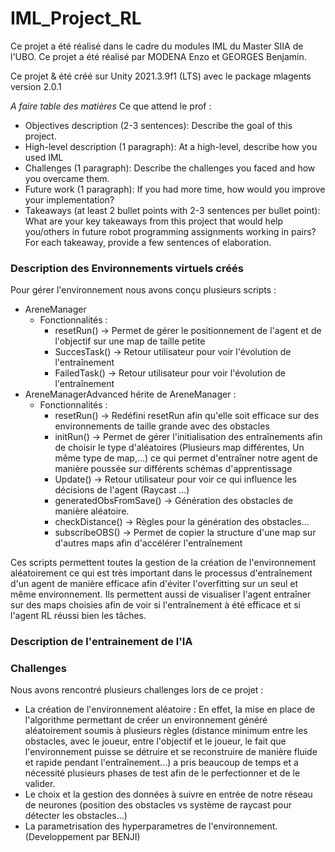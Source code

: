 # IML_Project_RL

Ce projet a été réalisé dans le cadre du modules IML du Master SIIA de l'UBO. Ce projet a été réalisé par MODENA Enzo et GEORGES Benjamin.

Ce projet & été créé sur Unity 2021.3.9f1 (LTS) avec le package mlagents version 2.0.1

*A faire table des matières*
Ce que attend le prof :

- Objectives description (2-3 sentences): Describe the goal of this project.
- High-level description (1 paragraph): At a high-level, describe how you used IML
- Challenges (1 paragraph): Describe the challenges you faced and how you overcame them.
- Future work (1 paragraph): If you had more time, how would you improve your implementation?
- Takeaways (at least 2 bullet points with 2-3 sentences per bullet point): What are your key takeaways from this project that would help you/others in future robot programming assignments working in pairs? For each takeaway, provide a few sentences of elaboration.

### Description des Environnements virtuels créés

Pour gérer l'environnement nous avons conçu plusieurs scripts : 
- AreneManager
  - Fonctionnalités :
    - resetRun() -> Permet de gérer le positionnement de l'agent et de l'objectif sur une map de taille petite
    - SuccesTask() -> Retour utilisateur pour voir l'évolution de l'entraînement
    - FailedTask() -> Retour utilisateur pour voir l'évolution de l'entraînement
- AreneManagerAdvanced hérite de AreneManager :
  - Fonctionnalités :
    - resetRun() -> Redéfini resetRun afin qu'elle soit efficace sur des environnements de taille grande avec des obstacles
    - initRun() -> Permet de gérer l'initialisation des entraînements afin de choisir le type d'aléatoires (Plusieurs map différentes, Un même type de map,...) ce qui permet d'entraîner notre agent de manière poussée sur différents schémas d'apprentissage
    - Update() -> Retour utilisateur pour voir ce qui influence les décisions de l'agent (Raycast ...)
    - generatedObsFromSave() -> Génération des obstacles de manière aléatoire.
    - checkDistance() -> Règles pour la génération des obstacles...
    - subscribeOBS() -> Permet de copier la structure d'une map sur d'autres maps afin d'accélérer l'entraînement

Ces scripts permettent toutes la gestion de la création de l'environnement aléatoirement ce qui est très important dans le processus d'entraînement d'un agent de manière efficace afin d'éviter l'overfitting sur un seul et même environnement. Ils permettent aussi de visualiser l'agent entraîner sur des maps choisies afin de voir si l'entraînement à été efficace et si l'agent RL réussi bien les tâches.

### Description de l'entrainement de l'IA

### Challenges
Nous avons rencontré plusieurs challenges lors de ce projet :

- La création de l'environnement aléatoire : En effet, la mise en place de l'algorithme permettant de créer un environnement généré aléatoirement soumis à plusieurs règles (distance minimum entre les obstacles, avec le joueur, entre l'objectif et le joueur, le fait que l'environnement puisse se détruire et se reconstruire de manière fluide et rapide pendant l'entraînement...) a pris beaucoup de temps et a nécessité plusieurs phases de test afin de le perfectionner et de le valider.
- Le choix et la gestion des données à suivre en entrée de notre réseau de neurones (position des obstacles vs système de raycast pour détecter les obstacles...)
- La parametrisation des hyperparametres de l'environnement. (Developpement par BENJI)

